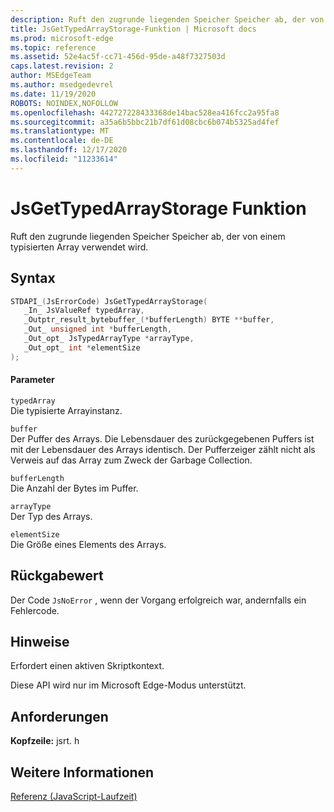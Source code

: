 ```yaml
---
description: Ruft den zugrunde liegenden Speicher Speicher ab, der von einem typisierten Array verwendet wird.
title: JsGetTypedArrayStorage-Funktion | Microsoft docs
ms.prod: microsoft-edge
ms.topic: reference
ms.assetid: 52e4ac5f-cc71-456d-95de-a48f7327503d
caps.latest.revision: 2
author: MSEdgeTeam
ms.author: msedgedevrel
ms.date: 11/19/2020
ROBOTS: NOINDEX,NOFOLLOW
ms.openlocfilehash: 442727228433368de14bac528ea416fcc2a95fa8
ms.sourcegitcommit: a35a6b5bbc21b7df61d08cbc6b074b5325ad4fef
ms.translationtype: MT
ms.contentlocale: de-DE
ms.lasthandoff: 12/17/2020
ms.locfileid: "11233614"
---
```

# JsGetTypedArrayStorage Funktion

Ruft den zugrunde liegenden Speicher Speicher ab, der von einem typisierten Array verwendet wird.  
  
## Syntax  
  
```cpp  
STDAPI_(JsErrorCode) JsGetTypedArrayStorage(  
   _In_ JsValueRef typedArray,  
   _Outptr_result_bytebuffer_(*bufferLength) BYTE **buffer,  
   _Out_ unsigned int *bufferLength,  
   _Out_opt_ JsTypedArrayType *arrayType,  
   _Out_opt_ int *elementSize  
);  
```  
  
#### Parameter  
 `typedArray`  
 Die typisierte Arrayinstanz.  
  
 `buffer`  
 Der Puffer des Arrays. Die Lebensdauer des zurückgegebenen Puffers ist mit der Lebensdauer des Arrays identisch. Der Pufferzeiger zählt nicht als Verweis auf das Array zum Zweck der Garbage Collection.  
  
 `bufferLength`  
 Die Anzahl der Bytes im Puffer.  
  
 `arrayType`  
 Der Typ des Arrays.  
  
 `elementSize`  
 Die Größe eines Elements des Arrays.  
  
## Rückgabewert  
 Der Code `JsNoError` , wenn der Vorgang erfolgreich war, andernfalls ein Fehlercode.  
  
## Hinweise  
 Erfordert einen aktiven Skriptkontext.  
  
 Diese API wird nur im Microsoft Edge-Modus unterstützt.  
  
## Anforderungen  
 **Kopfzeile:** jsrt. h  
  
## Weitere Informationen  
 [Referenz (JavaScript-Laufzeit)](../chakra-hosting/reference-javascript-runtime.md)
